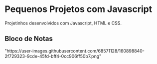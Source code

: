 # Pequenos Projetos com Javascript
Projetinhos desenvolvidos com Javascript, HTML e CSS.


<h2> Bloco de Notas </h2>
<img>"https://user-images.githubusercontent.com/68571128/160898840-2f729323-9cde-45fd-bff4-0cc906ff50b7.png"</img>
